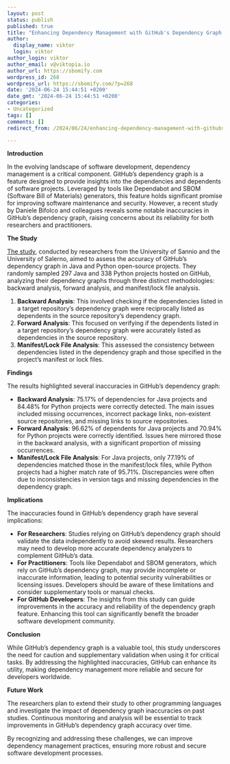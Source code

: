 ```yaml
---
layout: post
status: publish
published: true
title: "Enhancing Dependency Management with GitHub's Dependency Graph: An Analysis"
author:
  display_name: viktor
  login: viktor
author_login: viktor
author_email: v@viktopia.io
author_url: https://sbomify.com
wordpress_id: 268
wordpress_url: https://sbomify.com/?p=268
date: '2024-06-24 15:44:51 +0200'
date_gmt: '2024-06-24 15:44:51 +0200'
categories:
- Uncategorized
tags: []
comments: []
redirect_from: /2024/06/24/enhancing-dependency-management-with-githubs-dependency-graph-an-analysis/

---
```


**Introduction**

In the evolving landscape of software development, dependency management is a critical component. GitHub’s dependency graph is a feature designed to provide insights into the dependencies and dependents of software projects. Leveraged by tools like Dependabot and SBOM (Software Bill of Materials) generators, this feature holds significant promise for improving software maintenance and security. However, a recent study by Daniele Bifolco and colleagues reveals some notable inaccuracies in GitHub’s dependency graph, raising concerns about its reliability for both researchers and practitioners.

**The Study**

[The study](https://dl.acm.org/doi/pdf/10.1145/3661167.3661175), conducted by researchers from the University of Sannio and the University of Salerno, aimed to assess the accuracy of GitHub’s dependency graph in Java and Python open-source projects. They randomly sampled 297 Java and 338 Python projects hosted on GitHub, analyzing their dependency graphs through three distinct methodologies: backward analysis, forward analysis, and manifest/lock file analysis.

1. **Backward Analysis**: This involved checking if the dependencies listed in a target repository’s dependency graph were reciprocally listed as dependents in the source repository’s dependency graph.
2. **Forward Analysis**: This focused on verifying if the dependents listed in a target repository’s dependency graph were accurately listed as dependencies in the source repository.
3. **Manifest/Lock File Analysis**: This assessed the consistency between dependencies listed in the dependency graph and those specified in the project’s manifest or lock files.

**Findings**

The results highlighted several inaccuracies in GitHub’s dependency graph:

- **Backward Analysis**: 75.17% of dependencies for Java projects and 84.48% for Python projects were correctly detected. The main issues included missing occurrences, incorrect package links, non-existent source repositories, and missing links to source repositories.
- **Forward Analysis**: 96.62% of dependents for Java projects and 70.94% for Python projects were correctly identified. Issues here mirrored those in the backward analysis, with a significant proportion of missing occurrences.
- **Manifest/Lock File Analysis**: For Java projects, only 77.19% of dependencies matched those in the manifest/lock files, while Python projects had a higher match rate of 95.71%. Discrepancies were often due to inconsistencies in version tags and missing dependencies in the dependency graph.

**Implications**

The inaccuracies found in GitHub’s dependency graph have several implications:

- **For Researchers**: Studies relying on GitHub’s dependency graph should validate the data independently to avoid skewed results. Researchers may need to develop more accurate dependency analyzers to complement GitHub’s data.
- **For Practitioners**: Tools like Dependabot and SBOM generators, which rely on GitHub’s dependency graph, may provide incomplete or inaccurate information, leading to potential security vulnerabilities or licensing issues. Developers should be aware of these limitations and consider supplementary tools or manual checks.
- **For GitHub Developers**: The insights from this study can guide improvements in the accuracy and reliability of the dependency graph feature. Enhancing this tool can significantly benefit the broader software development community.

**Conclusion**

While GitHub’s dependency graph is a valuable tool, this study underscores the need for caution and supplementary validation when using it for critical tasks. By addressing the highlighted inaccuracies, GitHub can enhance its utility, making dependency management more reliable and secure for developers worldwide.

**Future Work**

The researchers plan to extend their study to other programming languages and investigate the impact of dependency graph inaccuracies on past studies. Continuous monitoring and analysis will be essential to track improvements in GitHub’s dependency graph accuracy over time.

By recognizing and addressing these challenges, we can improve dependency management practices, ensuring more robust and secure software development processes.
